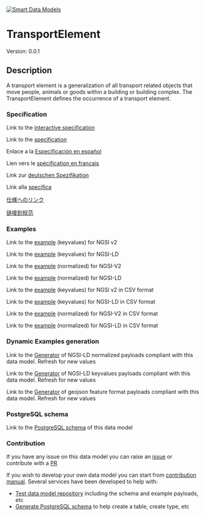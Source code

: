 [![Smart Data Models](https://smartdatamodels.org/wp-content/uploads/2022/01/SmartDataModels_logo.png "Logo")](https://smartdatamodels.org)
# TransportElement
Version: 0.0.1

## Description 

A transport element is a generalization of all transport related objects that move people, animals or goods within a building or building complex. The TransportElement defines the occurrence of a transport element. 
### Specification

Link to the [interactive specification](https://swagger.lab.fiware.org/?url=https://smart-data-models.github.io/dataModel.S4BLDG/TransportElement/swagger.yaml)

Link to the [specification](https://github.com/smart-data-models/dataModel.S4BLDG/blob/master/TransportElement/doc/spec.md)

Enlace a la [Especificación en español](https://github.com/smart-data-models/dataModel.S4BLDG/blob/master/TransportElement/doc/spec_ES.md)

Lien vers le [spécification en français](https://github.com/smart-data-models/dataModel.S4BLDG/blob/master/TransportElement/doc/spec_FR.md)

Link zur [deutschen Spezifikation](https://github.com/smart-data-models/dataModel.S4BLDG/blob/master/TransportElement/doc/spec_DE.md)

Link alla [specifica](https://github.com/smart-data-models/dataModel.S4BLDG/blob/master/TransportElement/doc/spec_IT.md)

[仕様へのリンク](https://github.com/smart-data-models/dataModel.S4BLDG/blob/master/TransportElement/doc/spec_JA.md)

[链接到规范](https://github.com/smart-data-models/dataModel.S4BLDG/blob/master/TransportElement/doc/spec_ZH.md)
### Examples

Link to the [example](https://smart-data-models.github.io/dataModel.S4BLDG/TransportElement/examples/example.json) (keyvalues) for NGSI v2

Link to the [example](https://smart-data-models.github.io/dataModel.S4BLDG/TransportElement/examples/example.jsonld) (keyvalues) for NGSI-LD

Link to the [example](https://smart-data-models.github.io/dataModel.S4BLDG/TransportElement/examples/example-normalized.json) (normalized) for NGSI-V2

Link to the [example](https://smart-data-models.github.io/dataModel.S4BLDG/TransportElement/examples/example-normalized.jsonld) (normalized) for NGSI-LD

Link to the [example](https://smart-data-models.github.io/dataModel.S4BLDG/TransportElement/examples/example.json.csv) (keyvalues) for NGSI v2 in CSV format

Link to the [example](https://smart-data-models.github.io/dataModel.S4BLDG/TransportElement/examples/example.jsonld.csv) (keyvalues) for NGSI-LD in CSV format

Link to the [example](https://smart-data-models.github.io/dataModel.S4BLDG/TransportElement/examples/example-normalized.json.csv) (normalized) for NGSI-V2 in CSV format

Link to the [example](https://smart-data-models.github.io/dataModel.S4BLDG/TransportElement/examples/example-normalized.jsonld.csv) (normalized) for NGSI-LD in CSV format
### Dynamic Examples generation

Link to the [Generator](https://smartdatamodels.org/extra/ngsi-ld_generator.php?schemaUrl=https://raw.githubusercontent.com/smart-data-models/dataModel.S4BLDG/master/TransportElement/schema.json&email=info@smartdatamodels.org) of NGSI-LD normalized payloads compliant with this data model. Refresh for new values

Link to the [Generator](https://smartdatamodels.org/extra/ngsi-ld_generator_keyvalues.php?schemaUrl=https://raw.githubusercontent.com/smart-data-models/dataModel.S4BLDG/master/TransportElement/schema.json&email=info@smartdatamodels.org) of NGSI-LD keyvalues payloads compliant with this data model. Refresh for new values

Link to the [Generator](https://smartdatamodels.org/extra/geojson_features_generator.php?schemaUrl=https://raw.githubusercontent.com/smart-data-models/dataModel.S4BLDG/master/TransportElement/schema.json&email=info@smartdatamodels.org) of geojson feature format payloads compliant with this data model. Refresh for new values
### PostgreSQL schema

Link to the [PostgreSQL schema](https://smart-data-models.github.io/dataModel.S4BLDG/TransportElement/schema.sql) of this data model
### Contribution

 If you have any issue on this data model you can raise an [issue](https://github.com/smart-data-models/dataModel.S4BLDG/issues)  or contribute with a [PR](https://github.com/smart-data-models/dataModel.S4BLDG/pulls)

 If you wish to develop your own data model you can start from [contribution manual](https://bit.ly/contribution_manual). Several services have been developed to help with: 
 - [Test data model repository](https://smartdatamodels.org/index.php/data-models-contribution-api/) including the schema and example payloads, etc
 - [Generate PostgreSQL schema](https://smartdatamodels.org/index.php/sql-service/) to help create a table, create type, etc